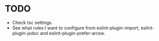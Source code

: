 # TODO

- Check tsc settings.
- See what rules I want to configure from eslint-plugin-import, eslint-plugin-jsdoc and eslint-plugin-prefer-arrow.
